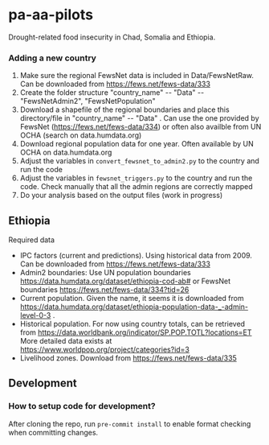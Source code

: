 # pa-aa-pilots

Drought-related food insecurity in Chad, Somalia and Ethiopia. 

### Adding a new country
1. Make sure the regional FewsNet data is included in Data/FewsNetRaw. Can be downloaded from https://fews.net/fews-data/333
2. Create the folder structure "country_name" -- "Data" -- "FewsNetAdmin2", "FewsNetPopulation"
3. Download a shapefile of the regional boundaries and place this directory/file in "country_name" -- "Data" . Can use the one provided by FewsNet (https://fews.net/fews-data/334) or often also availble from UN OCHA (search on data.humdata.org)
4. Download regional population data for one year. Often available by UN OCHA on data.humdata.org
5. Adjust the variables in `convert_fewsnet_to_admin2.py` to the country and run the code
6. Adjust the variables in `fewsnet_triggers.py` to the country and run the code. Check manually that all the admin regions are correctly mapped
7. Do your analysis based on the output files (work in progress)

## Ethiopia
Required data
- IPC factors (current and predictions). Using historical data from 2009. Can be downloaded from https://fews.net/fews-data/333
- Admin2 boundaries: Use UN population boundaries https://data.humdata.org/dataset/ethiopia-cod-ab# or FewsNet boundaries https://fews.net/fews-data/334?tid=26
- Current population. Given the name, it seems it is downloaded from https://data.humdata.org/dataset/ethiopia-population-data-_-admin-level-0-3 . 
- Historical population. For now using country totals, can be retrieved from https://data.worldbank.org/indicator/SP.POP.TOTL?locations=ET More detailed data exists at https://www.worldpop.org/project/categories?id=3
- Livelihood zones. Download from https://fews.net/fews-data/335


## Development
### How to setup code for development?
After cloning the repo, run `pre-commit install` to enable format checking when committing changes.
